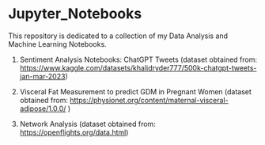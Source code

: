 # Jupyter_Notebooks

This repository is dedicated to a collection of my Data Analysis and Machine Learning Notebooks.

1) Sentiment Analysis Notebooks: ChatGPT Tweets (dataset obtained from: https://www.kaggle.com/datasets/khalidryder777/500k-chatgpt-tweets-jan-mar-2023)

2) Visceral Fat Measurement to predict GDM in Pregnant Women (dataset obtained from: https://physionet.org/content/maternal-visceral-adipose/1.0.0/ )

3) Network Analysis (dataset obtained from: https://openflights.org/data.html)


